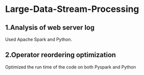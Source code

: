 # Large-Data-Stream-Processing
## 1.Analysis of web server log
Used Apache Spark and Python.

## 2.Operator reordering optimization
Optimized the run time of the code on both Pyspark and Python
